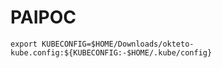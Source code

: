 # PAIPOC

```
export KUBECONFIG=$HOME/Downloads/okteto-kube.config:${KUBECONFIG:-$HOME/.kube/config}
```
